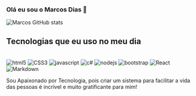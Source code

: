 ### Olá eu sou o Marcos Dias 👋

![Marcos GitHub stats](https://github-readme-stats.vercel.app/api?username=marcosxpm&show_icons=true&theme=radical)

## Tecnologias que eu uso no meu dia

<div style="display:inline_block"><br/>
  <img align="center"alt="html5" src="https://img.shields.io/badge/HTML5-E34F26?style=for-the-badge&logo=html5&logoColor=white"/>
  <img align="center"alt="CSS3" src="https://img.shields.io/badge/CSS3-1572B6?style=for-the-badge&logo=css3&logoColor=white"/>
  <img align="center"alt="javascript" src="https://img.shields.io/badge/JavaScript-323330?style=for-the-badge&logo=javascript&logoColor=F7DF1E"/>
  <img align="center"alt="c#" src="https://img.shields.io/badge/C%23-239120?style=for-the-badge&logo=c-sharp&logoColor=white"/>
  <img align="center"alt="nodejs" src="https://img.shields.io/badge/Node.js-43853D?style=for-the-badge&logo=node.js&logoColor=white"/>
  <img align="center"alt="bootstrap" src="https://img.shields.io/badge/Bootstrap-563D7C?style=for-the-badge&logo=bootstrap&logoColor=white"/>
  <img align="center"alt="React" src="https://img.shields.io/badge/React-20232A?style=for-the-badge&logo=react&logoColor=61DAFB"/>
  <img align="center"alt="Markdown" src="https://img.shields.io/badge/Markdown-000000?style=for-the-badge&logo=markdown&logoColor=white"/>
  
  Sou Apaixonado por Tecnologia, pois criar um sistema para facilitar a vida das pessoas é incrível e muito gratificante para mim!
